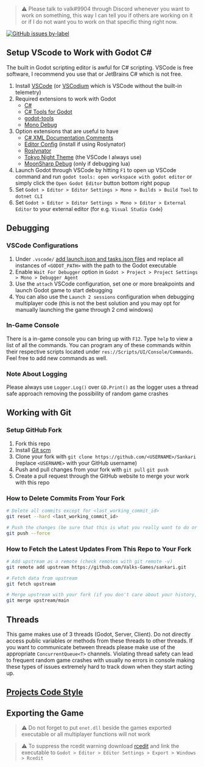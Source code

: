 > ⚠️ Please talk to valk#9904 through Discord whenever you want to work on something, this way I can tell you if others are working on it or if I do not want you to work on that specific thing right now.

[![GitHub issues by-label](https://img.shields.io/github/issues/Valks-Games/sankari/coding?color=black)](https://github.com/Valks-Games/sankari/issues?q=is%3Aissue+is%3Aopen+label%3Acoding)

## Setup VScode to Work with Godot C#
The built in Godot scripting editor is awful for C# scripting. VSCode is free software, I recommend you use that or JetBrains C# which is not free.

1. Install [VSCode](https://code.visualstudio.com) (or [VSCodium](https://github.com/VSCodium/vscodium) which is VSCode without the built-in telemetry)
2. Required extensions to work with Godot
    - [C#](https://marketplace.visualstudio.com/items?itemName=ms-dotnettools.csharp)
    - [C# Tools for Godot](https://marketplace.visualstudio.com/items?itemName=neikeq.godot-csharp-vscode)
    - [godot-tools](https://marketplace.visualstudio.com/items?itemName=geequlim.godot-tools)
    - [Mono Debug](https://marketplace.visualstudio.com/items?itemName=ms-vscode.mono-debug)
3. Option extensions that are useful to have
    - [C# XML Documentation Comments](https://marketplace.visualstudio.com/items?itemName=k--kato.docomment)
    - [Editor Config](https://marketplace.visualstudio.com/items?itemName=EditorConfig.EditorConfig) (install if using Roslynator)
    - [Roslynator](https://marketplace.visualstudio.com/items?itemName=josefpihrt-vscode.roslynator)
    - [Tokyo Night Theme](https://marketplace.visualstudio.com/items?itemName=enkia.tokyo-night) (the VSCode I always use)
    - [MoonSharp Debug](https://marketplace.visualstudio.com/items?itemName=xanathar.moonsharp-debug) (only if debugging lua)
4. Launch Godot through VSCode by hitting `F1` to open up VSCode command and run `godot tools: open workspace with godot editor` or simply click the `Open Godot Editor` button bottom right popup
5. Set `Godot > Editor > Editor Settings > Mono > Builds > Build Tool` to `dotnet CLI`
6. Set `Godot > Editor > Editor Settings > Mono > Editor > External Editor` to your external editor (for e.g. `Visual Studio Code`)

## Debugging
### VSCode Configurations
1. Under `.vscode/` [add launch.json and tasks.json files](https://gist.github.com/valkyrienyanko/45723ed058e175eef2428f7c3230dccb) and replace all instances of `<GODOT_PATH>` with the path to the Godot executable
2. Enable `Wait For Debugger` option in `Godot > Project > Project Settings > Mono > Debugger Agent`
3. Use the `attach` VSCode configuration, set one or more breakpoints and launch Godot game to start debugging
4. You can also use the `Launch 2 sessions` configuration when debugging multiplayer code (this is not the best solution and you may opt for manually launching the game through 2 cmd windows)

### In-Game Console
There is a in-game console you can bring up with `F12`. Type `help` to view a list of all the commands. You can program any of these commands within their respective scripts located under `res://Scripts/UI/Console/Commands`. Feel free to add new commands as well.

### Note About Logging
Please always use `Logger.Log()` over `GD.Print()` as the logger uses a thread safe approach removing the possibility of random game crashes

## Working with Git
### Setup GitHub Fork
1. Fork this repo
2. Install [Git scm](https://git-scm.com/downloads)
3. Clone your fork with `git clone https://github.com/<USERNAME>/Sankari` (replace `<USERNAME>` with your GitHub username)
4. Push and pull changes from your fork with `git pull` `git push`
5. Create a pull request through the GitHub website to merge your work with this repo

### How to Delete Commits From Your Fork
```bash
# Delete all commits except for <last_working_commit_id>
git reset --hard <last_working_commit_id>

# Push the changes (be sure that this is what you really want to do or you may lose a lot of progress)
git push --force
```

### How to Fetch the Latest Updates From This Repo to Your Fork
```bash
# Add upstream as a remote (check remotes with git remote -v)
git remote add upstream https://github.com/Valks-Games/sankari.git

# Fetch data from upstream
git fetch upstream

# Merge upstream with your fork (if you don't care about your history, then replace merge with rebase)
git merge upstream/main
```

## Threads
This game makes use of 3 threads (Godot, Server, Client). Do not directly access public variables or methods from these threads to other threads. If you want to communicate between threads please make use of the appropriate `ConcurrentQueue<T>` channels. Violating thread safety can lead to frequent random game crashes with usually no errors in console making these types of issues extremely hard to track down when they start acting up.

## [Projects Code Style](https://github.com/GodotModules/GodotModulesCSharp/blob/main/.github/FORMATTING_GUIDELINES.md)

## Exporting the Game
> ⚠️ Do not forget to put `enet.dll` beside the games exported executable or all multiplayer functions will not work

> ⚠️ To suppress the rcedit warning download [rcedit](https://github.com/electron/rcedit/releases) and link the executable to `Godot > Editor > Editor Settings > Export > Windows > Rcedit`
